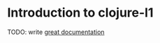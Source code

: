 # Introduction to clojure-l1

TODO: write [great documentation](http://jacobian.org/writing/what-to-write/)
